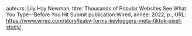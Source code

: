 auteurs: Lily Hay Newman, 
titre: Thousands of Popular Websites See What You Type—Before You Hit Submit
publication:Wired, 
année: 2022, 
p.,
URL: https://www.wired.com/story/leaky-forms-keyloggers-meta-tiktok-pixel-study/

